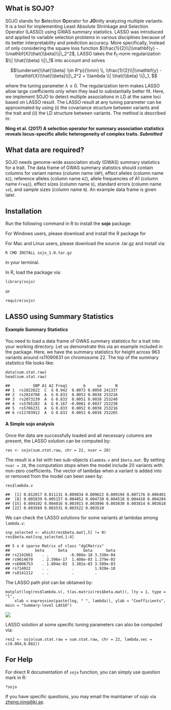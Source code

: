 What is SOJO?
-------------

SOJO stands for **S**election **O**perator for **JO**intly analyzing
multiple variants. It is a tool for implementing Least Absolute
Shrinkage and Selection Operator (LASSO) using GWAS summary statistics.
LASSO was introduced and applied to variable selection problems in
various disciplines because of its better interpretability and
prediction accuracy. More specifically, Instead of only considering the
square loss function
$\\frac{1}{2}\\|\\mathbf{y} -\\mathbf{X}\\hat{\\beta}\\|\_2^2$, LASSO
takes the ℓ<sub>1</sub>-norm regularization $\\| \\hat{\\beta} \\|\_1$
into account and solves

$$\\underset{\\hat{\\beta} \\in R^p}{\\min} \\, \\frac{1}{2}\\|\\mathbf{y} -\\mathbf{X}\\hat{\\beta}\\|\_2^2 + \\lambda \\| \\hat{\\beta} \\|\_1, $$

where the tuning parameter *λ* ≥ 0. The regularization term makes LASSO
allow large coefficients only when they lead to substantially better
fit. Here, we implement SOJO to detect multiple associations in LD at
the same loci based on LASSO result. The LASSO result at any tuning
parameter can be approximated by using (i) the covariance structure
between variants and the trait and (ii) the LD structure between
variants. The method is described in:

**Ning et al. (2017) A selection operator for summary association
statistics reveals locus-specific allelic heterogeneity of complex
traits. *Submitted***

What data are required?
-----------------------

SOJO needs genome-wide association study (GWAS) summary statistics for a
trait. The data frame of GWAS summary statistics should contain columns
for variant names (column name `SNP`), effect alleles (column name
`A1`), reference alleles (column name `A2`), allele frequencies of A1
(column name `Freq1`), effect sizes (column name `b`), standard errors
(column name `se`), and sample sizes (column name `N`). An example data
frame is given later.

Installation
------------

Run the following command in R to install the **sojo** package:

For Windows users, please download and install the R package for

For Mac and Linux users, please download the source .tar.gz and install
via:

`R CMD INSTALL sojo_1.0.tar.gz`

in your terminal.

In R, load the package via:

    library(sojo)

or

    require(sojo)

LASSO using Summary Statistics
------------------------------

#### Example Summary Statistics

You need to load a data frame of GWAS summary statistics for a trait
into your working directory. Let us demonstrate this via an example
included in the package. Here, we have the summary statistics for height
across 963 variants around rs11090631 on chromosome 22. The top of the
summary statistics file looks like:

    data(sum.stat.raw)
    head(sum.stat.raw)

    ##          SNP A1 A2 Freq1       b     se      N
    ## 1  rs1022622  C  G 0.942  0.0072 0.0050 241337
    ## 2  rs2024708  A  G 0.833  0.0052 0.0038 253216
    ## 3  rs2073239  A  G 0.833  0.0051 0.0038 253248
    ## 4  rs5765102  A  G 0.167 -0.0061 0.0037 252230
    ## 5  rs5766231  A  G 0.833  0.0052 0.0038 253216
    ## 6 rs11703912  A  G 0.833  0.0052 0.0038 252265

#### A Simple sojo analysis

Once the data are successfully loaded and all necessary columns are
present, the LASSO solution can be computed by:

    res <- sojo(sum.stat.raw, chr = 22, nvar = 20)

The result is a list with two sub-objects `$lambda.v` and `$beta.mat`.
By setting `nvar = 20`, the computation stops when the model include 20
variants with non-zero coefficients. The vector of lambdas when a
variant is added into or removed from the model can been seen by:

    res$lambda.v

    ##  [1] 0.012017 0.011131 0.009834 0.009622 0.009194 0.007176 0.006401
    ##  [8] 0.005839 0.005157 0.004852 0.004730 0.004518 0.004410 0.004284
    ## [15] 0.004102 0.004016 0.003913 0.003896 0.003830 0.003814 0.003618
    ## [22] 0.003569 0.003531 0.003522 0.003510

We can check the LASSO solutions for some variants at lambdas among
`lambda.v`:

    snp_selected <- which(res$beta.mat[,5] != 0)
    res$beta.mat[snp_selected,1:4]

    ## 5 x 4 sparse Matrix of class "dgCMatrix"
    ##           beta      beta       beta      beta
    ## rs2142661    . .         -6.986e-18 3.330e-04
    ## rs9614670    . 2.596e-17  1.408e-03 1.379e-03
    ## rs6006753    . 1.894e-03  3.302e-03 3.589e-03
    ## rs714022     . .          .         1.920e-18
    ## rs8141212    . .          .         .

The LASSO path plot can be obtained by:

    matplot(log(res$lambda.v), t(as.matrix(res$beta.mat)), lty = 1, type = "l", 
        xlab = expression(paste(log, " ", lambda)), ylab = "Coefficients", main = "Summary-level LASSO")

![](sojo/Images/example.png)

LASSO solution at some specific tuning parameters can also be computed
via:

    res2 <- sojo(sum.stat.raw = sum.stat.raw, chr = 22, lambda.vec = c(0.004,0.002))

For Help
--------

For direct R documentation of `sojo` function, you can simply use
question mark in R:

    ?sojo

If you have specific questions, you may email the maintainer of sojo via
<zheng.ning@ki.se>.
